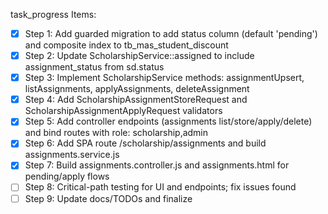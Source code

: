 task_progress Items:
- [x] Step 1: Add guarded migration to add status column (default 'pending') and composite index to tb_mas_student_discount
- [x] Step 2: Update ScholarshipService::assigned to include assignment_status from sd.status
- [x] Step 3: Implement ScholarshipService methods: assignmentUpsert, listAssignments, applyAssignments, deleteAssignment
- [x] Step 4: Add ScholarshipAssignmentStoreRequest and ScholarshipAssignmentApplyRequest validators
- [x] Step 5: Add controller endpoints (assignments list/store/apply/delete) and bind routes with role: scholarship,admin
- [x] Step 6: Add SPA route /scholarship/assignments and build assignments.service.js
- [x] Step 7: Build assignments.controller.js and assignments.html for pending/apply flows
- [ ] Step 8: Critical-path testing for UI and endpoints; fix issues found
- [ ] Step 9: Update docs/TODOs and finalize
